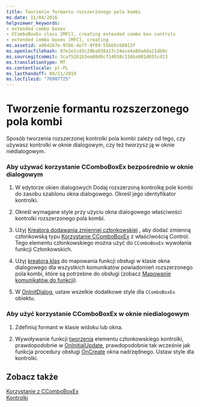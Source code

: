 ```yaml
---
title: Tworzenie formantu rozszerzonego pola kombi
ms.date: 11/04/2016
helpviewer_keywords:
- extended combo boxes
- CComboBoxEx class [MFC], creating extended combo box controls
- extended combo boxes [MFC], creating
ms.assetid: a964267e-97b6-4e77-9f89-55bb5c68913f
ms.openlocfilehash: 87e2e1cd3c29ba838a17c24ece4a89adda21db0c
ms.sourcegitcommit: 3caf5261b3ea80d9cf14038c116ba981d655cd13
ms.translationtype: MT
ms.contentlocale: pl-PL
ms.lasthandoff: 09/11/2019
ms.locfileid: "70907725"
---
```

# <a name="creating-an-extended-combo-box-control"></a>Tworzenie formantu rozszerzonego pola kombi

Sposób tworzenia rozszerzonej kontrolki pola kombi zależy od tego, czy używasz kontrolki w oknie dialogowym, czy też tworzysz ją w oknie niedialogowym.

### <a name="to-use-ccomboboxex-directly-in-a-dialog-box"></a>Aby używać korzystanie CComboBoxEx bezpośrednio w oknie dialogowym

1. W edytorze okien dialogowych Dodaj rozszerzoną kontrolkę pole kombi do zasobu szablonu okna dialogowego. Określ jego identyfikator kontrolki.

1. Określ wymagane style przy użyciu okna dialogowego właściwości kontrolki rozszerzonego pola kombi.

1. Użyj [Kreatora dodawania zmiennej członkowskiej](../ide/adding-a-member-variable-visual-cpp.md) , aby dodać zmienną członkowską typu [Korzystanie CComboBoxEx](../mfc/reference/ccomboboxex-class.md) z właściwością Control. Tego elementu członkowskiego można użyć do `CComboBoxEx` wywołania funkcji Członkowskich.

1. Użyj [kreatora klas](reference/mfc-class-wizard.md) do mapowania funkcji obsługi w klasie okna dialogowego dla wszystkich komunikatów powiadomień rozszerzonego pola kombi, które są potrzebne do obsługi (zobacz [Mapowanie komunikatów do funkcji](../mfc/reference/mapping-messages-to-functions.md)).

1. W [OnInitDialog](../mfc/reference/cdialog-class.md#oninitdialog), ustaw wszelkie dodatkowe style dla `CComboBoxEx` obiektu.

### <a name="to-use-ccomboboxex-in-a-nondialog-window"></a>Aby użyć korzystanie CComboBoxEx w oknie niedialogowym

1. Zdefiniuj formant w klasie widoku lub okna.

1. Wywoływanie funkcji [tworzenia](../mfc/reference/ctabctrl-class.md#create) elementu członkowskiego kontrolki, prawdopodobnie w [OnInitialUpdate](../mfc/reference/cview-class.md#oninitialupdate), prawdopodobnie tak wcześnie jak funkcja procedury obsługi [OnCreate](../mfc/reference/cwnd-class.md#oncreate) okna nadrzędnego. Ustaw style dla kontrolki.

## <a name="see-also"></a>Zobacz także

[Korzystanie z CComboBoxEx](../mfc/using-ccomboboxex.md)<br/>
[Kontrolki](../mfc/controls-mfc.md)
